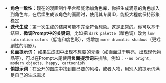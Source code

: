 - **角色一致性**：现在的漫画制作平台都能添加角色库，你把生成满意的角色加入到角色库，在后续生成该角色的画面时，使用其专属ID，能极大程度保持形象稳定
- **迭代生成**：第一次生成的结果可能不完全符合想象。这是正常的。你可以基于结果，**微调Prompt中的关键词**，比如把 `dark palette`（暗色调）改为 `low saturation colors`（低饱和度色彩），或增加 `more dramatic shadows`（更戏剧性的阴影）。
- **负面提示词：** 如果生成图中出现不想要的元素（如画面过于明亮、出现现代物品等），可以在Prompt末尾使用**负面提示词**来排除，例如：`--no bright, modern objects, happy, cartoonish`
- **偷提示词**：在公开的图库中找到自己要的风格，或者人物，用别人的提示词满足自己的生成需求